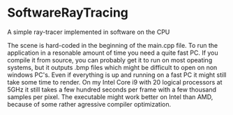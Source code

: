 # SoftwareRayTracing
A simple ray-tracer implemented in software on the CPU

The scene is hard-coded in the beginning of the main.cpp file.
To run the application in a resonable amount of time you need a quite fast PC. If you compile it from source, you can probably get it to run on most opeating systems, but it outputs .bmp files which might be difficult to open on non windows PC's.
Even if everything is up and running on a fast PC it might still take some time to render. On my Intel Core i9 with 20 logical processors at 5GHz it still takes a few hundred seconds per frame with a few thousand samples per pixel.
The executable might work better on Intel than AMD, because of some rather agressive compiler optimization.
